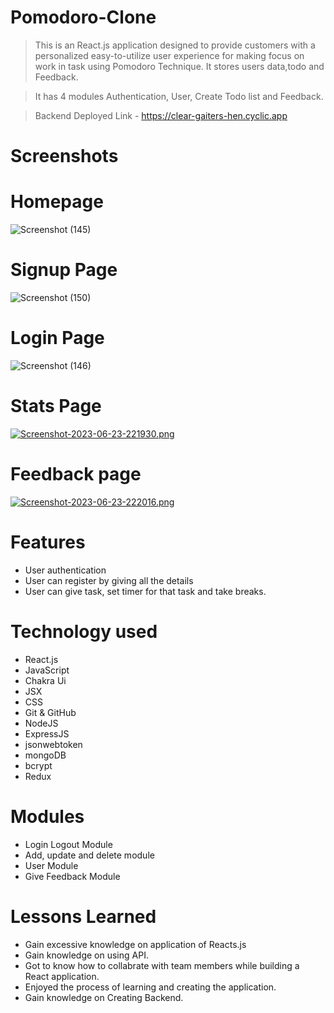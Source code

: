 # Pomodoro-Clone

> This is an React.js application designed to provide customers with a personalized easy-to-utilize user experience for making focus on work in task using Pomodoro Technique. It stores users data,todo and Feedback.

> It has 4 modules Authentication, User, Create Todo list and Feedback.

> Backend Deployed Link - https://clear-gaiters-hen.cyclic.app

# Screenshots

# Homepage

![Screenshot (145)](https://i.postimg.cc/wvXg80xB/Screenshot-2023-06-23-221450.png)

# Signup Page

![Screenshot (150)](https://i.postimg.cc/sXN9z9Tt/Screenshot-2023-06-23-221751.png)

# Login Page

![Screenshot (146)](https://i.postimg.cc/sfG0Xv5p/Screenshot-2023-06-23-221833.png)

# Stats Page

[![Screenshot-2023-06-23-221930.png](https://i.postimg.cc/rs2GzFLJ/Screenshot-2023-06-23-221930.png)](https://postimg.cc/9R1wn20R)

# Feedback page

[![Screenshot-2023-06-23-222016.png](https://i.postimg.cc/KjmKdK2d/Screenshot-2023-06-23-222016.png)](https://postimg.cc/DJYyGwmg)

# Features

- User authentication
- User can register by giving all the details
- User can give task, set timer for that task and take breaks.

# Technology used

- React.js
- JavaScript
- Chakra Ui
- JSX
- CSS
- Git & GitHub
- NodeJS
- ExpressJS
- jsonwebtoken
- mongoDB
- bcrypt
- Redux

# Modules

- Login Logout Module
- Add, update and delete module
- User Module
- Give Feedback Module

# Lessons Learned

- Gain excessive knowledge on application of Reacts.js
- Gain knowledge on using API.
- Got to know how to collabrate with team members while building a React application.
- Enjoyed the process of learning and creating the application.
- Gain knowledge on Creating Backend.

